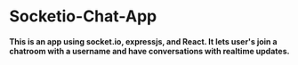 # Socketio-Chat-App

#### This is an app using socket.io, expressjs, and React. It lets user's join a chatroom with a username and have conversations with realtime updates.
